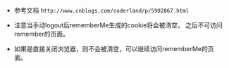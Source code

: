 - 参考文档 `http://www.cnblogs.com/coderland/p/5902867.html`

- 注意当手动logout后rememberMe生成的cookie将会被清空，
    之后不可访问remember的页面。
- 如果是直接关闭浏览器，则不会被清空，可以继续访问rememberMe的页面。